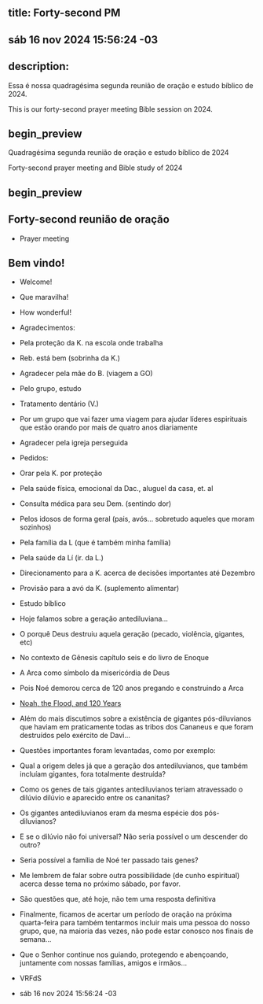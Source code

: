 ## title: Forty-second PM

## sáb 16 nov 2024 15:56:24 -03

## description:

Essa é nossa quadragésima segunda reunião de oração e estudo bíblico de 2024.

This is our forty-second prayer meeting Bible session on 2024.

## begin_preview

Quadragésima segunda reunião de oração e estudo bíblico de 2024

Forty-second prayer meeting and Bible study of 2024

## begin_preview

## Forty-second reunião de oração

- Prayer meeting

## Bem vindo!
- Welcome!
- Que maravilha!
- How wonderful!

- Agradecimentos: 
- Pela proteção da K. na escola onde trabalha
- Reb. está bem (sobrinha da K.)
- Agradecer pela mãe do B. (viagem a GO)
- Pelo grupo, estudo 
- Tratamento dentário (V.)
- Por um grupo que vai fazer uma viagem para ajudar líderes espirituais que estão orando por mais de quatro anos diariamente
- Agradecer pela igreja perseguida 

- Pedidos:
- Orar pela K. por proteção 
- Pela saúde física, emocional da Dac., aluguel da casa, et. al 
- Consulta médica para seu Dem. (sentindo dor)
- Pelos idosos de forma geral (pais, avós... sobretudo aqueles que moram sozinhos)
- Pela família da L (que é também minha família)
- Pela saúde da Lí (ir. da L.)
- Direcionamento para a K. acerca de decisões importantes até Dezembro 
- Provisão para a avó da K. (suplemento alimentar)

- Estudo bíblico
- Hoje falamos sobre a geração antediluviana...
- O porquê Deus destruiu aquela geração (pecado, violência, gigantes, etc) 
- No contexto de Gênesis capítulo seis e do livro de Enoque
- A Arca como símbolo da misericórdia de Deus 
- Pois Noé demorou cerca de 120 anos pregando e construindo a Arca 
- [Noah, the Flood, and 120 Years](https://apologeticspress.org/noah-the-flood-and-120-years-5374)
- Além do mais discutimos sobre a existência de gigantes pós-diluvianos que haviam em praticamente todas as tribos dos Cananeus e que foram destruídos pelo exército de Davi...
- Questões importantes foram levantadas, como por exemplo: 
- Qual a origem deles já que a geração dos antediluvianos, que também incluíam gigantes, fora totalmente destruída? 
- Como os genes de tais gigantes antediluvianos teriam atravessado o dilúvio dilúvio e aparecido entre os cananitas? 
- Os gigantes antediluvianos eram da mesma espécie dos pós-diluvianos?
- E se o dilúvio não foi universal? Não seria possível o um descender do outro?
- Seria possível a família de Noé ter passado tais genes? 
- Me lembrem de falar sobre outra possibilidade (de cunho espiritual) acerca desse tema no próximo sábado, por favor.
- São questões que, até hoje, não tem uma resposta definitiva
- Finalmente, ficamos de acertar um período de oração na próxima quarta-feira para também tentarmos incluir mais uma pessoa do nosso grupo, que, na maioria das vezes, não pode estar conosco nos finais de semana...

- Que o Senhor continue nos guiando, protegendo e abençoando, juntamente com nossas famílias, amigos e irmãos...

- VRFdS
- sáb 16 nov 2024 15:56:24 -03
